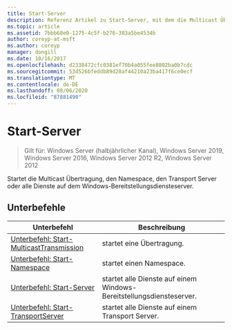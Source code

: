 ```yaml
---
title: Start-Server
description: Referenz Artikel zu Start-Server, mit dem die Multicast Übertragung, der Namespace, der Transport Server oder alle Dienste auf dem Server der Windows-Bereitstellungs Dienste gestartet werden.
ms.topic: article
ms.assetid: 7bbb68e0-1275-4c5f-b276-383a5be4534b
author: coreyp-at-msft
ms.author: coreyp
manager: dongill
ms.date: 10/16/2017
ms.openlocfilehash: d2338472cfc0381ef70b4a055fee8802ba0b7cdc
ms.sourcegitcommit: 53d526bfeddb89d28af44210a23ba417f6ce0ecf
ms.translationtype: MT
ms.contentlocale: de-DE
ms.lasthandoff: 08/06/2020
ms.locfileid: "87881490"
---
```

# <a name="start-server"></a>Start-Server

> Gilt für: Windows Server (halbjährlicher Kanal), Windows Server 2019, Windows Server 2016, Windows Server 2012 R2, Windows Server 2012

Startet die Multicast Übertragung, den Namespace, den Transport Server oder alle Dienste auf dem Windows-Bereitstellungsdiensteserver.

## <a name="subcommands"></a>Unterbefehle
|Unterbefehl|Beschreibung|
|-------|--------|
|[Unterbefehl: Start-MulticastTransmission](subcommand-start-multicasttransmission.md)|startet eine Übertragung.|
|[Unterbefehl: Start-Namespace](subcommand-start-namespace.md)|startet einen Namespace.|
|[Unterbefehl: Start-Server](subcommand-start-server.md)|startet alle Dienste auf einem Windows-Bereitstellungsdiensteserver.|
|[Unterbefehl: Start-TransportServer](subcommand-start-transportserver.md)|startet alle Dienste auf einem Transport Server.|
